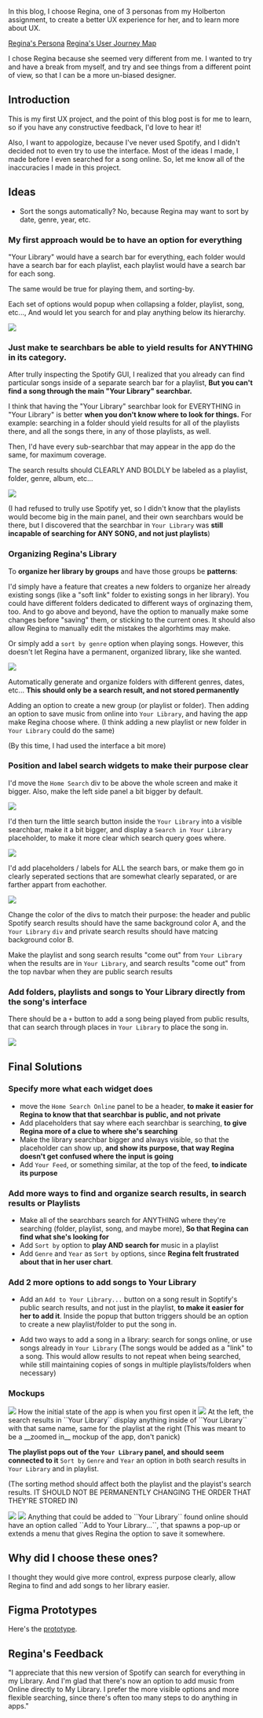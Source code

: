 In this blog, I choose Regina, one of 3 personas from my Holberton assignment, to create a better UX experience for her, and to learn more about UX.

[Regina's Persona](https://s3.eu-west-3.amazonaws.com/hbtn.intranet/uploads/misc/2020/2/c7786afc216b3a98a651.pdf?X-Amz-Algorithm=AWS4-HMAC-SHA256&X-Amz-Credential=AKIA4MYA5JM5DUTZGMZG%2F20230912%2Feu-west-3%2Fs3%2Faws4_request&X-Amz-Date=20230912T190044Z&X-Amz-Expires=86400&X-Amz-SignedHeaders=host&X-Amz-Signature=2da63b72e0f996c73ca5b1ecac423098d31a59c3f1b30d846a30282b28cc891c)
[Regina's User Journey Map](https://s3.eu-west-3.amazonaws.com/hbtn.intranet/uploads/misc/2020/2/accd845a3edce3f3f311.pdf?X-Amz-Algorithm=AWS4-HMAC-SHA256&X-Amz-Credential=AKIA4MYA5JM5DUTZGMZG%2F20230912%2Feu-west-3%2Fs3%2Faws4_request&X-Amz-Date=20230912T190059Z&X-Amz-Expires=86400&X-Amz-SignedHeaders=host&X-Amz-Signature=ca6798041403175929ddc3a23a401d1e85ad3375b7ea950027d88952a7aab478)

I chose Regina because she seemed very different from me. I wanted to try and have a break from myself, and try and see things from a different point of view, so that I can be a more un-biased designer.

## Introduction
This is my first UX project, and the point of this blog post is for me to learn, so if you have any constructive feedback, I'd love to hear it!

Also, I want to appologize, because I've never used Spotify, and I didn't decided not to even try to use the interface. Most of the ideas I made, I made before I even searched for a song online. So, let me know all of the inaccuracies I made in this project.

## Ideas
- Sort the songs automatically?
    No, because Regina may want to sort by date, genre, year, etc.

### My first approach would be to have an option for everything

"Your Library" would have a search bar for everything, each folder would have a search bar for each playlist, each playlist would have a search bar for each song.

The same would be true for playing them, and sorting-by.

Each set of options would popup when collapsing a folder, playlist, song, etc..., And would let you search for and play anything below its hierarchy.

<img src="idea0.jpg">

### Just make te searchbars be able to yield results for ANYTHING in its category.
After trully inspecting the Spotify GUI, I realized that you already can find particular songs inside of a separate search bar for a playlist, **But you can't find a song through the main "Your Library" searchbar.**

I think that having the "Your Library" searchbar look for EVERYTHING in "Your Library" is better **when you don't know where to look for things.** For example: searching in a folder should yield results for all of the playlists there, and all the songs there, in any of those playlists, as well.

Then, I'd have every sub-searchbar that may appear in the app do the same, for maximum coverage.

The search results should CLEARLY AND BOLDLY be labeled as a playlist, folder, genre, album, etc...

<img src="idea1.jpg">

(I had refused to trully use Spotify yet, so I didn't know that the playlists would become big in the main panel, and their own searchbars would be there, but I discovered that the searchbar in ``Your Library`` was **still incapable of searching for ANY SONG, and not just playlists**)

### Organizing Regina's Library
To **organize her library by groups** and have those groups be **patterns**:

I'd simply have a feature that creates a new folders to organize her already existing songs (like a "soft link" folder to existing songs in her library). You could have different folders dedicated to different ways of orginazing them, too. And to go above and beyond, have the option to manually make some changes before "saving" them, or sticking to the current ones. It should also allow Regina to manually edit the mistakes the algorhtims may make.

Or simply add a ``sort by genre`` option when playing songs. However, this doesn't let Regina have a permanent, organized library, like she wanted.

<img src="idea2.jpg">

Automatically generate and organize folders with different genres, dates, etc... **This should only be a search result, and not stored permanently**

Adding an option to create a new group (or playlist or folder). Then adding an option to save music from online into ``Your Library``, and having the app make Regina choose where. (I think adding a new playlist or new folder in ``Your Library`` could do the same)

(By this time, I had used the interface a bit more)

### Position and label search widgets to make their purpose clear
I'd move the ``Home Search`` div to be above the whole screen and make it bigger. Also, make the left side panel a bit bigger by default.

<img src="idea4.jpg">

I'd then turn the little search button inside the ``Your Library`` into a visible searchbar, make it a bit bigger, and display a ``Search in Your Library`` placeholder, to make it more clear which search query goes where.

<img src="idea5.jpg">

I'd add placeholders / labels for ALL the search bars, or make them go in clearly seperated sections that are somewhat clearly separated, or are farther appart from eachother.

<img src="idea6.jpg">

Change the color of the divs to match their purpose: the header and public Spotify search results should have the same background color A, and the ``Your Library`` ``div`` and private search results should have matcing background color B.

Make the playlist and song search results "come out" from ``Your Library`` when the results are in ``Your Library``, and search results "come out" from the top navbar when they are public search results

### Add folders, playlists and songs to Your Library directly from the song's interface
There should be a ``+`` button to add a song being played from public results, that can search through places in ``Your Library`` to place the song in.

<img src="idea7.jpg">

## Final Solutions

### Specify more what each widget does
- move the ``Home Search Online`` panel to be a header, **to make it easier for Regina to know that that searchbar is public, and not private**
- Add placeholders that say where each searchbar is searching, **to give Regina more of a clue to where she's searching**
- Make the library searchbar bigger and always visible, so that the placeholder can show up, **and show its purpose, that way Regina doesn't get confused where the input is going**
- Add ``Your Feed``, or something similar, at the top of the feed, **to indicate its purpose**

### Add more ways to find and organize search results, in search results or Playlists
- Make all of the searchbars search for ANYTHING where they're searching (folder, playlist, song, and maybe more), **So that Regina can find what she's looking for**
- Add ``Sort by`` option to **play AND search for** music in a playlist
- Add ``Genre`` and ``Year`` as ``Sort by`` options, since **Regina felt frustrated about that in her user chart**.

### Add 2 more options to add songs to Your Library
- Add an ``Add to Your Library...`` button on a song result in Soptify's public search results, and not just in the playlist, **to make it easier for her to add it**. Inside the popup that button triggers should be an option to create a new playlist/folder to put the song in.

- Add two ways to add a song in a library: search for songs online, or use songs already in ``Your Library`` (The songs would be added as a "link" to a song. This would allow results to not repeat when being searched, while still maintaining copies of songs in multiple playlists/folders when necessary)

### Mockups
<img src="chosen_idea_1.jpg">
How the initial state of the app is when you first open it
<img src="chosen_idea_3.jpg">
At the left, the search results in ``Your Library`` display anything inside of ``Your Library`` with that same name, same for the playlist at the right (This was meant to be a __zoomed in__ mockup of the app, don't panick)

**The playlist pops out of the ``Your Library`` panel, and should __seem__ connected to it**
<ing src="chosen_idea_0.jpg">
``Sort by`` ``Genre`` and ``Year`` an option in both search results in ``Your Library`` and in playlist.

(The sorting method should affect both the playlist and the playist's search results. IT SHOULD NOT BE PERMANENTLY CHANGING THE ORDER THAT THEY'RE STORED IN)

<img src="chosen_idea_4.jpg">
<img src="chosen_idea_5.jpg">
Anything that could be added to ``Your Library`` found online should have an option called ``Add to Your Library...``, that spawns a pop-up or extends a menu that gives Regina the option to save it somewhere.

## Why did I choose these ones?
I thought they would give more control, express purpose clearly, allow Regina to find and add songs to her library easier.

## Figma Prototypes
Here's the [prototype](https://www.figma.com/file/qAa7DvyAHcFIZXxjQvdMpx/Spotify-(Copy)?type=design&node-id=615%3A141&mode=design&t=deZIyV7Zcdr3WKVv-1).

## Regina's Feedback
"I appreciate that this new version of Spotify can search for everything in my Library. And I'm glad that there's now an option to add music from Online directly to My Library. I prefer the more visible options and more flexible searching, since there's often too many steps to do anything in apps."
